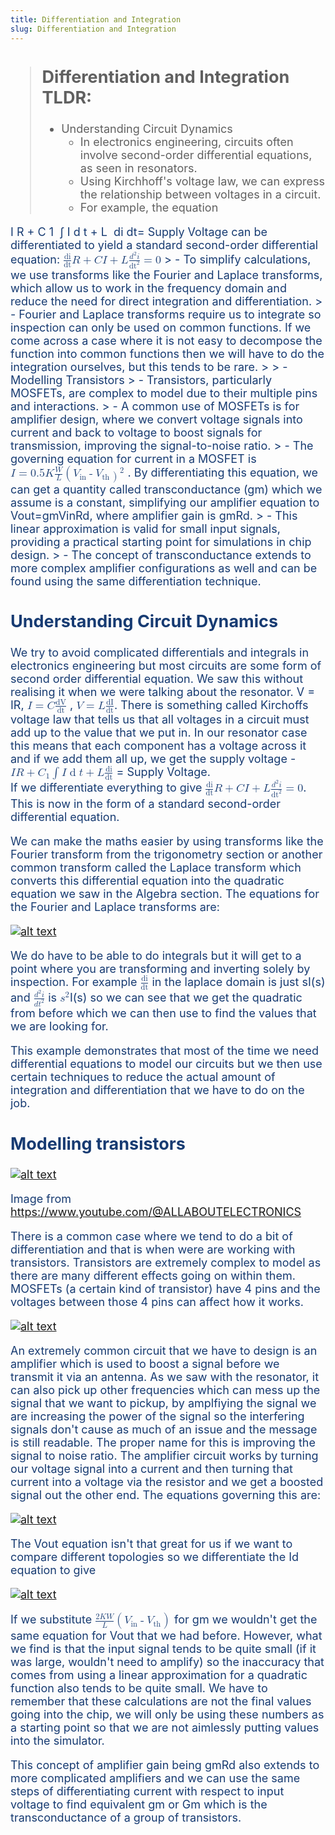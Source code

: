 ```yaml
---
title: Differentiation and Integration
slug: Differentiation and Integration
---
```

<span style="color: #173B72; font-size: 18px;">

> ## Differentiation and Integration TLDR:
> - Understanding Circuit Dynamics
>   - In electronics engineering, circuits often involve second-order differential equations, as seen in resonators. 
>   - Using Kirchhoff's voltage law, we can express the relationship between voltages in a circuit. 
>   - For example, the equation <math xmlns="http://www.w3.org/1998/Math/MathML">
  <mrow>
    <mi>I</mi>
    <mi>R</mi>
    <mo>+</mo>
    <msub>
      <mi>C</mi>
      <mn>1</mn>
    </msub>
    <mo>&#8290;</mo> <!-- This is the multiplication dot -->
    <mo>&#x222B;</mo> <!-- Integral sign -->
    <mi>I</mi>
    <mo>d</mo>
    <mi>t</mi>
    <mo>+</mo>
    <mi>L</mi>
    <mo>&#8290;</mo> <!-- This is the multiplication dot -->
    <mfrac>
      <mi>di</mi>
      <mi>dt</mi>
    </mfrac>
  </mrow>
</math>
 ​= Supply Voltage can be differentiated to yield a standard second-order differential equation: <math xmlns="http://www.w3.org/1998/Math/MathML">
  <mrow>
    <mfrac>
      <mi>di</mi>
      <mi>dt</mi>
    </mfrac>
    <mi>R</mi>
    <mo>+</mo>
    <mi>C</mi>
    <mi>I</mi>
    <mo>+</mo>
    <mi>L</mi>
    <mfrac>
    <mrow>
      <msup>
        <mi>d</mi>
        <mn>2</mn>
      </msup>
      <mi>i</mi>
    </mrow>
      <mrow>
      <msup>
      <mi>dt</mi>
      <mi>2</mi>
      </msup>
      </mrow>
    </mfrac>
    <mo>=</mo>
    <mn>0</mn>
  </mrow>
</math>
>   - To simplify calculations, we use transforms like the Fourier and Laplace transforms, which allow us to work in the frequency domain and reduce the need for direct integration and differentiation.
>   - Fourier and Laplace transforms require us to integrate so inspection can only be used on common functions. If we come across a case where it is not easy to decompose the function into common functions then we will have to do the integration ourselves, but this tends to be rare.
> 
> - Modelling Transistors
>   - Transistors, particularly MOSFETs, are complex to model due to their multiple pins and interactions. 
>   - A common use of MOSFETs is for amplifier design, where we convert voltage signals into current and back to voltage to boost signals for transmission, improving the signal-to-noise ratio. 
>   - The governing equation for current in a MOSFET is <math xmlns="http://www.w3.org/1998/Math/MathML">
  <mrow>
    <mi>I</mi>
    <mo>=</mo>
      <mn>0.5</mn>
      <mi>K</mi>
    <mfrac>
      <mi>W</mi>
      <mi>L</mi>
    </mfrac>
    <mo>(</mo>
    <mrow>
    <msub>
      <mi>V</mi>
      <mi>in</mi>
    </msub>
    </mrow>
    <mo>-</mo>
    <msub>
      <mi>V</mi>
      <mi>th</mi>
    </msub>
    <msup>
      <mo>)</mo>
      <mn>2</mn>
    </msup>
  </mrow>
</math>
. By differentiating this equation, we can get a quantity called transconductance (gm) which we assume is a constant, simplifying our amplifier equation to Vout​=gm​Vin​Rd​, where amplifier gain is gm​Rd. 
>   - This linear approximation is valid for small input signals, providing a practical starting point for simulations in chip design. 
>   - The concept of transconductance extends to more complex amplifier configurations as well and can be found using the same differentiation technique.


## Understanding Circuit Dynamics
We try to avoid complicated differentials and integrals in electronics engineering but most circuits are some form of second order differential equation. We saw this without realising it when we were talking about the resonator. V = IR, <math xmlns="http://www.w3.org/1998/Math/MathML">
  <mrow>
    <mi>I</mi>
    <mo>=</mo>
    <mi>C</mi>
    <mo>&#8290;</mo> <!-- This is the multiplication sign -->
    <mfrac>
      <mi>dV</mi>
      <mi>dt</mi>
    </mfrac>
  </mrow>
</math>
, <math xmlns="http://www.w3.org/1998/Math/MathML">
  <mrow>
    <mi>V</mi>
    <mo>=</mo>
    <mi>L</mi>
    <mo>&#8290;</mo> <!-- This is the multiplication sign -->
    <mfrac>
      <mi>dI</mi>
      <mi>dt</mi>
    </mfrac>
  </mrow>
</math>. There is something called Kirchoffs voltage law that tells us that all voltages in a circuit must add up to the value that we put in. In our resonator case this means that each component has a voltage across it and if we add them all up, we get the supply voltage - <math xmlns="http://www.w3.org/1998/Math/MathML">
  <mrow>
    <mi>I</mi>
    <mi>R</mi>
    <mo>+</mo>
    <msub>
      <mi>C</mi>
      <mn>1</mn>
    </msub>
    <mo>&#8290;</mo> <!-- This is the multiplication dot -->
    <mo>&#x222B;</mo> <!-- Integral sign -->
    <mi>I</mi>
    <mo>d</mo>
    <mi>t</mi>
    <mo>+</mo>
    <mi>L</mi>
    <mo>&#8290;</mo> <!-- This is the multiplication dot -->
    <mfrac>
      <mi>di</mi>
      <mi>dt</mi>
    </mfrac>
  </mrow>
</math>
 ​= Supply Voltage.  
If we differentiate everything to give <math xmlns="http://www.w3.org/1998/Math/MathML">
  <mrow>
    <mfrac>
      <mi>di</mi>
      <mi>dt</mi>
    </mfrac>
    <mi>R</mi>
    <mo>+</mo>
    <mi>C</mi>
    <mi>I</mi>
    <mo>+</mo>
    <mi>L</mi>
    <mfrac>
    <mrow>
      <msup>
        <mi>d</mi>
        <mn>2</mn>
      </msup>
      <mi>i</mi>
    </mrow>
      <mrow>
      <msup>
      <mi>dt</mi>
      <mi>2</mi>
      </msup>
      </mrow>
    </mfrac>
    <mo>=</mo>
    <mn>0</mn>
  </mrow>
</math>. This is now in the form of a standard second-order differential equation. 

We can make the maths easier by using transforms like the Fourier transform from the trigonometry section or another common transform called the Laplace transform which converts this differential equation into the quadratic equation we saw in the Algebra section. The equations for the Fourier and Laplace transforms are:

[![alt text](/docs/diff1.png)]()

We do have to be able to do integrals but it will get to a point where you are transforming and inverting solely by inspection. For example <math xmlns="http://www.w3.org/1998/Math/MathML">
  <mfrac>
    <mi>di</mi>
    <mi>dt</mi>
  </mfrac>
</math>
 in the laplace domain is just sI(s) and <math xmlns="http://www.w3.org/1998/Math/MathML">
  <mfrac>
  <mrow>
  <msup>
    <mi>d</mi>
    <mn>2</mn>
  </msup>
  <mi>i</mi>
  </mrow>
  <mrow>
  <mi>d</mi>
  <msup>
  <mi>t</mi>
    <mn>2</mn>
  </msup>
  </mrow>
  </mfrac>
</math>
 is <math xmlns="http://www.w3.org/1998/Math/MathML"><msup><mi>s</mi><mn>2</mn></msup></math>I(s) so we can see that we get the quadratic from before which we can then use to find the values that we are looking for.

This example demonstrates that most of the time we need differential equations to model our circuits but we then use certain techniques to reduce the actual amount of integration and differentiation that we have to do on the job. 

## Modelling transistors
[![alt text](/docs/diff2.jpg)]()

Image from https://www.youtube.com/@ALLABOUTELECTRONICS

There is a common case where we tend to do a bit of differentiation and that is when were are working with transistors. Transistors are extremely complex to model as there are many different effects going on within them. MOSFETs (a certain kind of transistor) have 4 pins and the voltages between those 4 pins can affect how it works. 

[![alt text](/docs/diff3.png)]()

An extremely common circuit that we have to design is an amplifier which is used to boost a signal before we transmit it via an antenna. As we saw with the resonator, it can also pick up other frequencies which can mess up the signal that we want to pickup, by amplfiying the signal we are increasing the power of the signal so the interfering signals don't cause as much of an issue and the message is still readable. The proper name for this is improving the signal to noise ratio. The amplifier circuit works by turning our voltage signal into a current and then turning that current into a voltage via the resistor and we get a boosted signal out the other end. The equations governing this are:

[![alt text](/docs/diff4.png)]()

The Vout equation isn't that great for us if we want to compare different topologies so we differentiate the Id equation to give 

[![alt text](/docs/diff5.png)]()

If we substitute <math xmlns="http://www.w3.org/1998/Math/MathML">
  <mrow>
    <mfrac>
      <mrow>
        <mn>2</mn>
        <mi>K</mi>
        <mi>W</mi>
      </mrow>
      <mi>L</mi>
    </mfrac>
    <mo>(</mo>
    <mrow>
      <msub>
        <mi>V</mi>
        <mi>in</mi>
      </msub>
      <mo>-</mo>
      <msub>
        <mi>V</mi>
        <mi>th</mi>
      </msub>
    </mrow>
    <mo>)</mo>
  </mrow>
</math>
for gm we wouldn't get the same equation for Vout that we had before. However, what we find is that the input signal tends to be quite small (if it was large, wouldn't need to amplify) so the inaccuracy that comes from using a linear approximation for a quadratic function also tends to be quite small. We have to remember that these calculations are not the final values going into the chip, we will only be using these numbers as a starting point so that we are not aimlessly putting values into the simulator. 

This concept of amplifier gain being gmRd also extends to more complicated amplifiers and we can use the same steps of differentiating current with respect to input voltage to find equivalent gm or Gm which is the transconductance of a group of transistors.